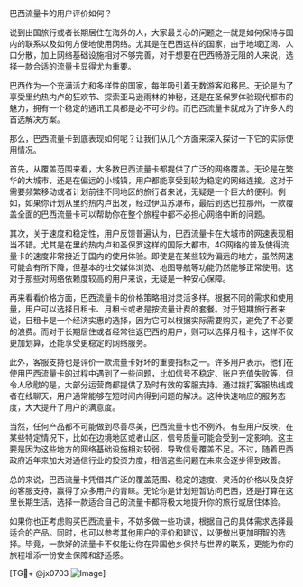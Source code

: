巴西流量卡的用户评价如何？

说到出国旅行或者长期居住在海外的人，大家最关心的问题之一就是如何保持与国内的联系以及如何方便地使用网络。尤其是在巴西这样的国家，由于地域辽阔、人口分散，加上网络基础设施相对不够完善，对于想要在巴西畅游无阻的人来说，选择一款合适的流量卡显得尤为重要。

巴西作为一个充满活力和多样性的国家，每年吸引着无数游客和移民。无论是为了享受里约热内卢的狂欢节、探索亚马逊雨林的神秘，还是在圣保罗体验现代都市的魅力，拥有一个稳定的通讯工具都是必不可少的。而巴西流量卡就成为了许多人的首选解决方案。

那么，巴西流量卡到底表现如何呢？让我们从几个方面来深入探讨一下它的实际使用情况。

首先，从覆盖范围来看，大多数巴西流量卡都提供了广泛的网络覆盖。无论是在繁华的大城市，还是在偏远的小城镇，用户都能享受到较为稳定的网络连接。这对于需要频繁移动或者计划前往不同地区的旅行者来说，无疑是一个巨大的便利。例如，如果你计划从里约热内卢出发，经过伊瓜苏瀑布，最后到达巴拉那州，一款覆盖全面的巴西流量卡可以帮助你在整个旅程中都不必担心网络中断的问题。

其次，关于速度和稳定性，用户反馈普遍认为，巴西流量卡在大城市的网速表现相当不错。尤其是在里约热内卢和圣保罗这样的国际大都市，4G网络的普及使得流量卡的速度非常接近于国内的使用体验。即使是在某些较为偏远的地方，虽然网速可能会有所下降，但基本的社交媒体浏览、地图导航等功能仍然能够正常使用。这对于那些对网络依赖度较高的用户来说，无疑是一种安心保障。

再来看看价格方面，巴西流量卡的价格策略相对灵活多样。根据不同的需求和使用量，用户可以选择日租卡、月租卡或者是按流量计费的套餐。对于短期旅行者来说，日租卡是一个经济实惠的选择，因为它可以根据实际需要购买，避免了不必要的浪费。而对于长期居住或者经常往返巴西的用户，则可以选择月租卡，这样不仅更加划算，还能享受更稳定的网络服务。

此外，客服支持也是评价一款流量卡好坏的重要指标之一。许多用户表示，他们在使用巴西流量卡的过程中遇到了一些问题，比如信号不稳定、账户充值失败等，但令人欣慰的是，大部分运营商都提供了及时有效的客服支持。通过拨打客服热线或者在线聊天，用户通常能够在短时间内得到问题的解决。这种快速响应的服务态度，大大提升了用户的满意度。

当然，任何产品都不可能做到尽善尽美，巴西流量卡也不例外。有些用户反映，在某些特定情况下，比如在边境地区或者山区，信号质量可能会受到一定影响。这主要是因为这些地方的网络基础设施相对较弱，导致信号覆盖不足。不过，随着巴西政府近年来加大对通信行业的投资力度，相信这些问题在未来会逐步得到改善。

总的来说，巴西流量卡凭借其广泛的覆盖范围、稳定的速度、灵活的价格以及良好的客服支持，赢得了众多用户的青睐。无论你是计划短暂访问巴西，还是打算在这里长期生活，选择一款适合自己的流量卡都将极大地提升你的旅行或居住体验。

如果你也正考虑购买巴西流量卡，不妨多做一些功课，根据自己的具体需求选择最适合的产品。同时，也可以参考其他用户的评价和建议，以便做出更加明智的选择。毕竟，一款好的流量卡不仅能让你在异国他乡保持与世界的联系，更能为你的旅程增添一份安全保障和舒适感。

[TG💪+ @jx0703 ![Image](https://github.com/user-attachments/assets/dbca1d08-cadb-493c-b0ec-ad6f7a83f270)]